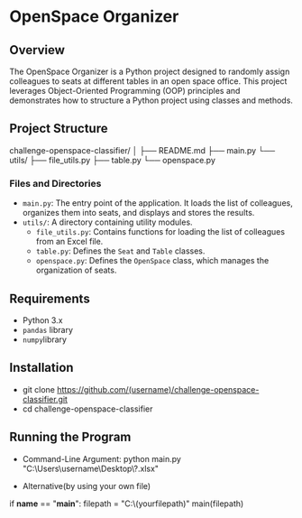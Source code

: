 # OpenSpace Organizer

## Overview
The OpenSpace Organizer is a Python project designed to randomly assign colleagues to seats at different tables in an open space office. This project leverages Object-Oriented Programming (OOP) principles and demonstrates how to structure a Python project using classes and methods.

## Project Structure

challenge-openspace-classifier/
│
├── README.md
├── main.py
└── utils/
├── file_utils.py
├── table.py
└── openspace.py


### Files and Directories
- `main.py`: The entry point of the application. It loads the list of colleagues, organizes them into seats, and displays and stores the results.
- `utils/`: A directory containing utility modules.
  - `file_utils.py`: Contains functions for loading the list of colleagues from an Excel file.
  - `table.py`: Defines the `Seat` and `Table` classes.
  - `openspace.py`: Defines the `OpenSpace` class, which manages the organization of seats.

## Requirements
- Python 3.x
- `pandas` library
-  `numpy`library 

## Installation
* git clone https://github.com/(username)/challenge-openspace-classifier.git
* cd challenge-openspace-classifier


## Running the Program
* Command-Line Argument:
python main.py "C:\\Users\\username\\Desktop\\?.xlsx"

* Alternative(by using your own file)

if __name__ == "__main__":
    filepath = "C:\\(yourfilepath)"
    main(filepath)
